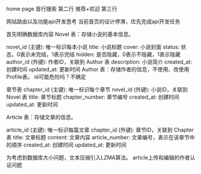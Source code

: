home page
首行搜索
第二行
推荐+欢迎
第三行

网站路由以及功能api开发思考
当前首页的设计停滞，优先完成api开发任务

首先明确数据库内容
Novel 表：存储小说的基本信息。

novel_id (主键): 唯一标识每本小说
title: 小说标题
cover: 小说封面
status: 状态，0表示未完结，1表示完结
hidden: 是否隐藏，0表示不隐藏，1表示隐藏
author_id (外键): 作者ID，关联到 Author 表
description: 小说简介
created_at: 创建时间
updated_at: 更新时间
Author 表：存储作者的信息，不使用，改使用Profile表。
id可能危险吗？不确定

章节表
chapter_id (主键): 唯一标识每个章节
novel_id (外键): 小说ID，关联到 Novel 表
title: 章节标题
chapter_number: 章节编号
created_at: 创建时间
updated_at: 更新时间


Article 表：存储文章的信息。

article_id (主键): 唯一标识每篇文章
chapter_id (外键): 章节ID，关联到 Chapter 表
title: 文章标题
content: 文章内容
article_number: 文章编号，表示在该章节中的顺序
created_at: 创建时间
updated_at: 更新时间

为考虑到数据库大小问题，文本压缩引入LZMA算法。
article上传和编辑的作者认证问题
